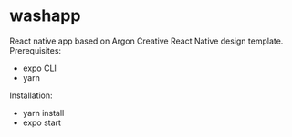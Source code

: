 # washapp
React native app based on Argon Creative React Native design template.
Prerequisites:
  - expo CLI
  - yarn
 
Installation: 

- yarn install
- expo start

